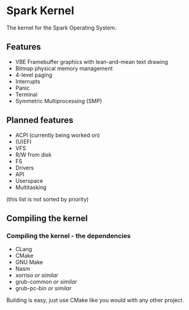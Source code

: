 # Spark Kernel
The kernel for the Spark Operating System.

## Features
- VBE Framebuffer graphics with lean-and-mean text drawing
- Bitmap physical memory management
- 4-level paging
- Interrupts
- Panic
- Terminal
- Symmetric Multiprocessing (SMP)

## Planned features
- ACPI (currently being worked on)
- (U)EFI
- VFS
- R/W from disk
- FS
- Drivers
- API
- Userspace
- Multitasking


(this list is not sorted by priority)

## Compiling the kernel
### Compiling the kernel - the dependencies
- CLang
- CMake
- GNU Make
- Nasm
- xorriso *or similar*
- grub-common *or similar*
- grub-pc-bin *or similar*

Building is easy, just use CMake like you would with any other project.